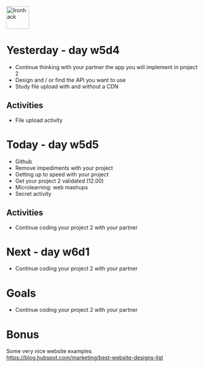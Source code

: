 <img src="https://raw.githubusercontent.com/webmad1019-1/w1d3-advanced-selectors-positioning-full-layout/master/img/ironhack.svg?sanitize=true" alt="Ironhack" width="60"/>

# Yesterday - day w5d4

- Continue thinking with your partner the app you will implement in project 2
- Design and / or find the API you want to use
- Study file upload with and without a CDN

## Activities

- File upload activity

# Today - day w5d5

- Github
- Remove impediments with your project
- Getting up to speed with your project
- Get your project 2 validated (12.00)
- Microlearning: web mashups
- Secret activity

## Activities

- Continue coding your project 2 with your partner

# Next - day w6d1

- Continue coding your project 2 with your partner

# Goals

- Continue coding your project 2 with your partner

# Bonus

Some very nice website examples https://blog.hubspot.com/marketing/best-website-designs-list
